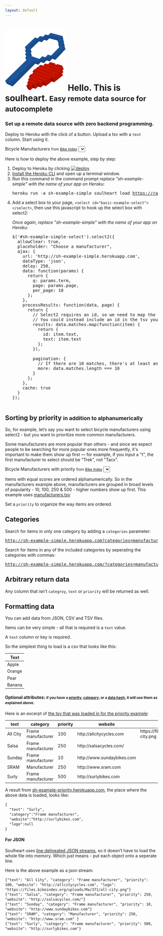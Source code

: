 ```yaml
---
layout: default
---
```


<div class="page-header"><h1><img src="https://raw.githubusercontent.com/sethherr/soulheart/master/logo.png" alt="Soulheart" width="200" />
Hello. This is soulheart.
<small>Easy remote data source for autocomplete</small>
</h1></div>

<h3>Set up a remote data source with zero backend programming. <br></h3>

Deploy to Heroku with the click of a button. Upload a tsv with a `text` column. Start using it.

<div class="panel panel-default" id="sh-example-simple-select-panel"><div class="panel-body"><div class="form-group">
<label>Bicycle Manufacturers <small>from <a href="https://bikeindex.org/manufacturers">Bike Index</a></small></label>
<select class="form-control" id="sh-example-simple-select"></select>
</div></div>
</div>

<p>Here is how to deploy the above example, step by step:</p>

<ol class="step-by-step-basic">
<li>
Deploy to Heroku by clicking <a href="https://dashboard.heroku.com/new?template=https%3A%2F%2Fgithub.com%2Fsethherr%2Fsoulheart"><img src="https://www.herokucdn.com/deploy/button.png" alt="deploy" /></a>
</li>

<li>
<a href="https://devcenter.heroku.com/articles/heroku-command">Install the Heroku CLI</a> and open up a terminal window.
</li>

<li>Run this command in the command prompt <em>replace "sh-example-simple" with the name of your app on Heroku</em>:
<pre>heroku run -a sh-example-simple soulheart load <a href="https://raw.githubusercontent.com/sethherr/soulheart/gh-pages/example_sources/manufacturers_simple.tsv">https://raw.githubusercontent.com/sethherr/soulheart/gh-pages/example_sources/manufacturers_simple.tsv</a></pre>
</li>

<li>Add a select box to your page, <code>&lt;select id="basic-example-select"&gt;&lt;/select&gt;</code>, then use this javascript to hook up the select box with select2:

<em>Once again, replace "sh-example-simple" with the name of your app on Heroku</em>:

<pre>
$('#sh-example-simple-select').select2({
  allowClear: true,
  placeholder: "Choose a manufacturer",
  ajax: {
    url: 'http://sh-example-simple.herokuapp.com',
    dataType: 'json',
    delay: 250,
    data: function(params) {
      return {
        q: params.term,
        page: params.page,
        per_page: 10
      };
    },
    processResults: function(data, page) {
      return {
        // Select2 requires an id, so we need to map the results and add an ID
        // You could instead include an id in the tsv you add to soulheart ;)
        results: data.matches.map(function(item) {
          return {
            id: item.text,
            text: item.text
          };
        }),

        pagination: {
          // If there are 10 matches, there's at least another page
          more: data.matches.length === 10
        }
      };
    },
    cache: true
  }
});
    </pre>
  </li>
</ol>


<div class="page-header">
<h2>Sorting by priority <small>in addition to alphanumerically</small></h2>
</div>

So, for example, let’s say you want to select bicycle manufacturers using select2 - but you want to prioritize more common manufacturers.

Some manufacturers are more popular than others - and since we expect people to be searching for more popular ones more frequently, it's important to make them show up first &mdash; for example, if you input a "t", the first manufacturer to select should be "Trek", not "Tacx".

<div class="panel panel-default" id="sh-example-priority-select-panel"><div class="panel-body"><div class="form-group">
<label>Bicycle Manufacturers with priority <small>from <a href="https://bikeindex.org/manufacturers">Bike Index</a></small></label>
<select class="form-control" id="sh-example-priority-select"></select>
</div></div>
</div>

Items with equal scores are ordered alphanumerically. So in the manufacturers example above, manufacturers are grouped in broad levels of popularity - 10, 100, 250 & 500 - higher numbers show up first. This example uses [manufacturers.tsv](https://github.com/sethherr/soulheart/blob/gh-pages/example_sources/manufacturers.tsv)

Set a `priority` to organize the way items are ordered.

<div class="page-header">
<h2 id="using-categories">Categories</h2>
</div>

Search for items in only one category by adding a `categories` parameter:

<pre>
<a href="http://sh-example-simple.herokuapp.com?categories=manufacturer">http://sh-example-simple.herokuapp.com?categories=manufacturer</a>
</pre>

<p>Search for items in any of the included categories by seperating the categories with commas:</p>

<pre>
<a href="http://sh-example-simple.herokuapp.com/?categories=manufacturer,frame%20manufacturer">http://sh-example-simple.herokuapp.com/?categories=manufacturer,frame%20manufacturer</a>
</pre>



<div class="page-header">
  <h2 id="using-data">Arbitrary return data</h2>
</div>

<p>Any column that isn't <code>categroy</code>, <code>text</code> or <code>priority</code> will be returned as well.</p>


<div class="page-header">
  <h2 id="formatting">Formatting data</h2>
</div>

<p>You can add data from JSON, CSV and TSV files.</p>

<p>Items can be very simple - all that is required is a <code>text</code> value.</p>

<p>A <code>text</code> column or key is required.</p>

<p>So the simplest thing to load is a csv that looks like this:</p>

<table class="table table-striped table-bordered">
  <thead>
    <tr>
      <th>Text</th>
    </tr>
  </thead>
  <tbody>
    <tr>
      <td>Apple</td>
    </tr>
    <tr>
      <td>Orange</td>
    </tr>
    <tr>
      <td>Pear</td>
    </tr>
    <tr>
      <td>Banana</td>
    </tr>
  </tbody>
</table>


<h4>Optional attributes: <small>if you have a <a class="scroll-to-ref" href="#using-priority">priority</a>, <a class="scroll-to-ref" href="#using-categories">category</a>, or a <a class="scroll-to-ref" href="#using-data">data hash</a>, it will use them as explained above.</small></h4>


<p>Here is an excerpt of <a href="https://github.com/sethherr/soulheart/blob/gh-pages/example_sources/manufacturers.tsv">the tsv that was loaded in for the priority example</a>:</p>

<table class="table table-striped table-bordered">
  <thead>
    <tr>
      <th>text</th>
      <th>category</th>
      <th>priority</th>
      <th>website</th>
      <th>logo</th>
    </tr>
  </thead>
  <tbody>
    <tr>
      <td>All City</td>
      <td>Frame manufacturer</td>
      <td>100</td>
      <td>http://allcitycycles.com</td>
      <td>https://files.bikeindex.org/uploads/Ma/371/all-city.png</td>
    </tr>
    <tr>
      <td>Salsa</td>
      <td>Frame manufacturer</td>
      <td>250</td>
      <td>http://salsacycles.com/</td>
      <td></td>
    </tr>
    <tr>
      <td>Sunday</td>
      <td>Frame manufacturer</td>
      <td>10</td>
      <td>http://www.sundaybikes.com</td>
      <td></td>
    </tr>
    <tr>
      <td>SRAM</td>
      <td>Manufacturer</td>
      <td>250</td>
      <td>http://www.sram.com</td>
      <td></td>
    </tr>
    <tr>
      <td>Surly</td>
      <td>Frame manufacturer</td>
      <td>500</td>
      <td>http://surlybikes.com</td>
      <td></td>
    </tr>
  </tbody>
</table>


A result from <a href="https//sh-example-priority.herokuapp.com">sh-example-priority.herokuapp.com</a>, the place where the above data is loaded, looks like:

    {
      "text": "Surly",
      "category":"Frame manufacturer",
      "website":"http://surlybikes.com",
      "logo":null
    }



<h4 id="for-json">For JSON</h4>

Soulheart uses [line delineated JSON streams](https://en.wikipedia.org/wiki/JSON_Streaming#Line_delimited_JSON), so it doesn’t have to load the whole file into memory. Which just means - put each object onto a seperate line.

Here is the above example as a json stream:


    {"text": "All City", "category": "Frame manufacturer", "priority": 100, "website": "http://allcitycycles.com", "logo": "https://files.bikeindex.org/uploads/Ma/371/all-city.png"}
    {"text": "Salsa", "category": "Frame manufacturer", "priority": 250, "website": "http://salsacycles.com/"} 
    {"text": "Sunday", "category": "Frame manufacturer", "priority": 10, "website": "http://www.sundaybikes.com"}
    {"text": "SRAM", "category": "Manufacturer", "priority": 250, "website": "http://www.sram.com" }
    {"text": "Surly", "category": "Frame manufacturer", "priority": 500, "website": "http://surlybikes.com"}

